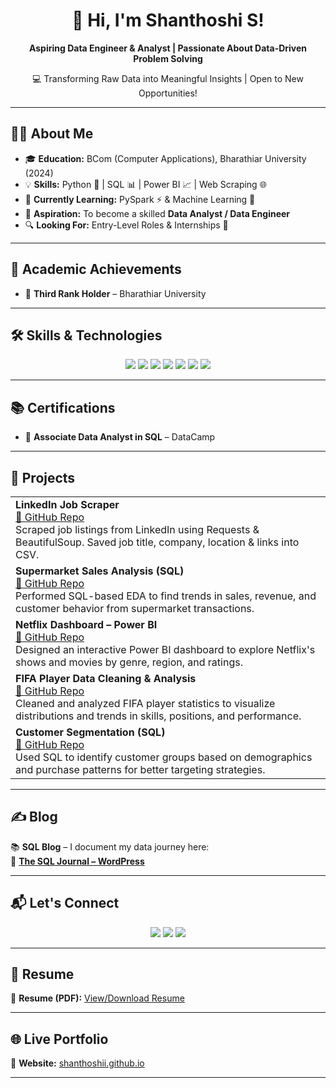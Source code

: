 <h1 align="center">🌟 Hi, I'm Shanthoshi S!</h1>

<p align="center">
  <strong>Aspiring Data Engineer & Analyst | Passionate About Data-Driven Problem Solving</strong>
</p>

<p align="center">
  💻 Transforming Raw Data into Meaningful Insights | Open to New Opportunities!
</p>

---

## 🧑‍💼 About Me  

- 🎓 **Education:** BCom (Computer Applications), Bharathiar University (2024)  
- 💡 **Skills:** Python 🐍 | SQL 📊 | Power BI 📈 | Web Scraping 🌐  
- 📌 **Currently Learning:** PySpark ⚡ & Machine Learning 🤖  
- 🎯 **Aspiration:** To become a skilled **Data Analyst / Data Engineer**  
- 🔍 **Looking For:** Entry-Level Roles & Internships 🎯  

---

## 🏅 Academic Achievements

- 🥉 **Third Rank Holder** – Bharathiar University
  
---

## 🛠 Skills & Technologies  

<p align="center">
  <img src="https://img.shields.io/badge/Python-3776AB?style=for-the-badge&logo=python&logoColor=white" />
  <img src="https://img.shields.io/badge/Pandas-150458?style=for-the-badge&logo=pandas&logoColor=white" />
  <img src="https://img.shields.io/badge/NumPy-013243?style=for-the-badge&logo=numpy&logoColor=white" />
  <img src="https://img.shields.io/badge/Seaborn-4B8BBE?style=for-the-badge&logo=python&logoColor=white" />
  <img src="https://img.shields.io/badge/SQL-4479A1?style=for-the-badge&logo=postgresql&logoColor=white" />
  <img src="https://img.shields.io/badge/Power%20BI-F2C811?style=for-the-badge&logo=powerbi&logoColor=black" />
  <img src="https://img.shields.io/badge/Web%20Scraping-FF6F00?style=for-the-badge&logo=python&logoColor=white" />
</p>

---

## 📚 Certifications  

- 🏅 **Associate Data Analyst in SQL** – DataCamp  
 
---

## 🚀 Projects  

<div align="center">

<table>
  <tr>
    <td><strong>LinkedIn Job Scraper</strong><br>
    <a href="https://github.com/shanthoshii/Linkedin-Job-Scraper-Using-Web-Scraping">🔗 GitHub Repo</a><br>
    Scraped job listings from LinkedIn using Requests & BeautifulSoup. Saved job title, company, location & links into CSV.
    </td>
  </tr>

  <tr>
    <td><strong>Supermarket Sales Analysis (SQL)</strong><br>
    <a href="https://github.com/shanthoshii/Supermarket-Sales-Analysis-Exploratory-Data-Analysis-Using-SQL">🔗 GitHub Repo</a><br>
    Performed SQL-based EDA to find trends in sales, revenue, and customer behavior from supermarket transactions.
    </td>
  </tr>

  <tr>
    <td><strong>Netflix Dashboard – Power BI</strong><br>
    <a href="https://github.com/shanthoshii/Netflix-Dashboard-POWER-BI">🔗 GitHub Repo</a><br>
    Designed an interactive Power BI dashboard to explore Netflix's shows and movies by genre, region, and ratings.
    </td>
  </tr>

  <tr>
    <td><strong>FIFA Player Data Cleaning & Analysis</strong><br>
    <a href="https://github.com/shanthoshii/FIFA-Player-Data-Cleaning-Analysis-Visualization">🔗 GitHub Repo</a><br>
    Cleaned and analyzed FIFA player statistics to visualize distributions and trends in skills, positions, and performance.
    </td>
  </tr>

  <tr>
    <td><strong>Customer Segmentation (SQL)</strong><br>
    <a href="https://github.com/shanthoshii/-Customer-Segmentation-Analysis-using-SQL">🔗 GitHub Repo</a><br>
    Used SQL to identify customer groups based on demographics and purchase patterns for better targeting strategies.
    </td>
  </tr>

</table>

</div>

---

## ✍ Blog  

📚 **SQL Blog** – I document my data journey here:  
🔗 [**The SQL Journal – WordPress**](https://senthilshanthoshi.wordpress.com/2025/03/21/sql/)

---

## 📬 Let's Connect  

<p align="center">
  <a href="mailto:shanthoshi0504@gmail.com"><img src="https://img.shields.io/badge/Gmail-D14836?style=for-the-badge&logo=gmail&logoColor=white" /></a>
  <a href="https://www.linkedin.com/in/shanthoshi-s"><img src="https://img.shields.io/badge/LinkedIn-0A66C2?style=for-the-badge&logo=linkedin&logoColor=white" /></a>
  <a href="https://github.com/shanthoshii"><img src="https://img.shields.io/badge/GitHub-181717?style=for-the-badge&logo=github&logoColor=white" /></a>
</p>

---

## 📄 Resume  

📌 **Resume (PDF):** [View/Download Resume](https://shanthoshii.github.io/Shanthoshi_S.pdf)

---

## 🌐 Live Portfolio  

🔗 **Website:** [shanthoshii.github.io](https://shanthoshii.github.io)

----
